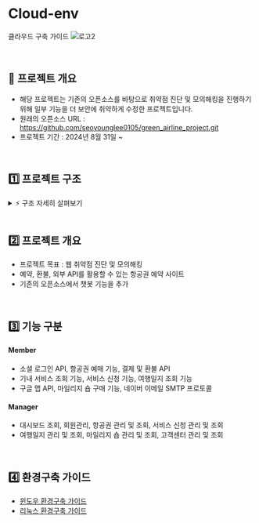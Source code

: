 # Cloud-env
클라우드 구축 가이드
![로고2](https://github.com/seoyounglee0105/green_airline_project/assets/106488607/45885ada-932d-4640-93a8-4a84d451bb9c)




<br>

## 🚀 프로젝트 개요
- 해당 프로젝트는 기존의 오픈소스를 바탕으로 취약점 진단 및 모의해킹을 진행하기 위해 일부 기능을 더 보안에 취약하게 수정한 프로젝트입니다.
-   원래의 오픈소스 URL : https://github.com/seoyounglee0105/green_airline_project.git
- 프로젝트 기간 : 2024년 8월 31일 ~ 


<br> 



## 1️⃣ 프로젝트 구조

<details>
    <summary>⚡️ 구조 자세히 살펴보기</summary>
    
    📦src
     ┗ 📂main
       ┣ 📂java
       ┃ ┗ 📂com
       ┃   ┗ 📂green
       ┃     ┗ 📂airline
       ┃       ┃ ┣ 📂config
       ┃       ┃ ┗ 📂controller
       ┃       ┣ 📂dto
       ┃       ┃ ┣ 📂kakao
       ┃       ┃ ┣ 📂nation
       ┃       ┃ ┣ 📂request
       ┃       ┃ ┗ 📂response
       ┃       ┣ 📂enums
       ┃       ┣ 📂handler
       ┃       ┃ ┗ 📂exception
       ┃       ┣ 📂repository
       ┃       ┃ ┣ 📂interfaces
       ┃       ┃ ┗ 📂model
       ┃       ┣ 📂service
       ┃       ┗ 📂utils
       ┣ 📂resources
       ┃ ┣ 📂db
       ┃ ┣ 📂mapper
       ┃ ┗ 📂static
       ┃   ┣ 📂css
       ┃   ┃ ┗ 📂summerNote
       ┃   ┃   ┗ 📂font
       ┃   ┣ 📂images
       ┃   ┃ ┣ 📂airplane
       ┃   ┃ ┣ 📂baggage
       ┃   ┃ ┣ 📂board
       ┃   ┃ ┣ 📂gifticon
       ┃   ┃ ┣ 📂in_flight
       ┃   ┃ ┣ 📂like
       ┃   ┃ ┣ 📂product
       ┃   ┃ ┗ 📂ticket
       ┃   ┗ 📂js
       ┃     ┗ 📂summerNote
       ┃       ┗ 📂lang
       ┗ 📂webapp
         ┗ 📂WEB-INF
           ┗ 📂view
             ┣ 📂baggage
             ┣ 📂board
             ┣ 📂faq
             ┣ 📂in_flight
             ┣ 📂layout
             ┣ 📂manager
             ┣ 📂mileage
             ┣ 📂myPage
             ┣ 📂notice
             ┣ 📂ticket
             ┣ 📂user
             ┗ 📂voc

    
</details>
    
<br>

## 2️⃣ 프로젝트 개요

* 프로젝트 목표 : 웹 취약점 진단 및 모의해킹
* 예약, 환불, 외부 API를 활용할 수 있는 항공권 예약 사이트
* 기존의 오픈소스에서 챗봇 기능을 추가


<br>

## 3️⃣ 기능 구분

#### Member

* 소셜 로그인 API, 항공권 예매 기능, 결제 및 환불 API
* 기내 서비스 조회 기능, 서비스 신청 기능, 여행일지 조회 기능
* 구글 맵 API, 마일리지 숍 구매 기능, 네이버 이메일 SMTP 프로토콜

#### Manager
* 대시보드 조회, 회원관리, 항공권 관리 및 조회, 서비스 신청 관리 및 조회
* 여행일지 관리 및 조회, 마일리지 숍 관리 및 조회, 고객센터 관리 및 조회

<br>


## 4️⃣ 환경구축 가이드
- <a href="https://github.com/hw20200500/green_airline_project/blob/main/%EC%9C%88%EB%8F%84%EC%9A%B0%20%ED%99%98%EA%B2%BD%EA%B5%AC%EC%B6%95%20%EA%B0%80%EC%9D%B4%EB%93%9C.pdf">윈도우 환경구축 가이드</a>
- <a href="https://github.com/hw20200500/green_airline_project/blob/main/%EB%A6%AC%EB%88%85%EC%8A%A4%20%ED%99%98%EA%B2%BD%EA%B5%AC%EC%B6%95%20%EA%B0%80%EC%9D%B4%EB%93%9C.pdf">리눅스 환경구축 가이드</a>
